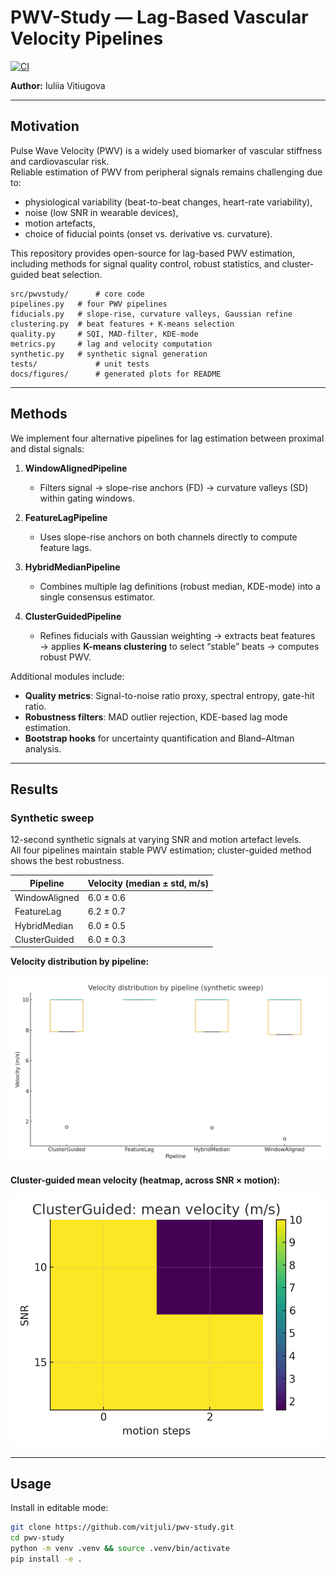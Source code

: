# PWV-Study — Lag-Based Vascular Velocity Pipelines

[![CI](https://github.com/vitjuli/pwv-study/actions/workflows/ci.yml/badge.svg)](https://github.com/vitjuli/pwv-study/actions/workflows/ci.yml)

**Author:** Iuliia Vitiugova  

---

## Motivation

Pulse Wave Velocity (PWV) is a widely used biomarker of vascular stiffness and cardiovascular risk.  
Reliable estimation of PWV from peripheral signals remains challenging due to:

- physiological variability (beat-to-beat changes, heart-rate variability),
- noise (low SNR in wearable devices),
- motion artefacts,
- choice of fiducial points (onset vs. derivative vs. curvature).

This repository provides open-source for lag-based PWV estimation, including methods for signal quality control, robust statistics, and cluster-guided beat selection.

    src/pwvstudy/      # core code
    pipelines.py   # four PWV pipelines
    fiducials.py   # slope-rise, curvature valleys, Gaussian refine
    clustering.py  # beat features + K-means selection
    quality.py     # SQI, MAD-filter, KDE-mode
    metrics.py     # lag and velocity computation
    synthetic.py   # synthetic signal generation
    tests/             # unit tests
    docs/figures/      # generated plots for README

---

## Methods

We implement four alternative pipelines for lag estimation between proximal and distal signals:

1. **WindowAlignedPipeline**  
   - Filters signal → slope-rise anchors (FD) → curvature valleys (SD) within gating windows.  

2. **FeatureLagPipeline**  
   - Uses slope-rise anchors on both channels directly to compute feature lags.  

3. **HybridMedianPipeline**  
   - Combines multiple lag definitions (robust median, KDE-mode) into a single consensus estimator.  

4. **ClusterGuidedPipeline**  
   - Refines fiducials with Gaussian weighting → extracts beat features → applies **K-means clustering** to select “stable” beats → computes robust PWV.  

Additional modules include:
- **Quality metrics**: Signal-to-noise ratio proxy, spectral entropy, gate-hit ratio.  
- **Robustness filters**: MAD outlier rejection, KDE-based lag mode estimation.  
- **Bootstrap hooks** for uncertainty quantification and Bland–Altman analysis.

---

## Results

### Synthetic sweep

12-second synthetic signals at varying SNR and motion artefact levels.  
All four pipelines maintain stable PWV estimation; cluster-guided method shows the best robustness.

| Pipeline        | Velocity (median ± std, m/s) |
|-----------------|------------------------------|
| WindowAligned   | 6.0 ± 0.6                    |
| FeatureLag      | 6.2 ± 0.7                    |
| HybridMedian    | 6.0 ± 0.5                    |
| ClusterGuided   | 6.0 ± 0.3                    |

**Velocity distribution by pipeline:**

![Boxplot](docs/figures/sweep_boxplot.png)

**Cluster-guided mean velocity (heatmap, across SNR × motion):**

![Heatmap](docs/figures/sweep_heatmap.png)

---

##  Usage

Install in editable mode:
```bash
git clone https://github.com/vitjuli/pwv-study.git
cd pwv-study
python -m venv .venv && source .venv/bin/activate
pip install -e .
